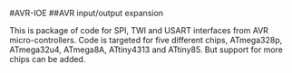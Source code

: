 #AVR-IOE
##AVR input/output expansion

This is package of code for SPI, TWI and USART interfaces from AVR
micro-controllers.
Code is targeted for five different chips, ATmega328p, ATmega32u4, ATmega8A,
ATtiny4313 and ATtiny85. But support for more chips can be added.
